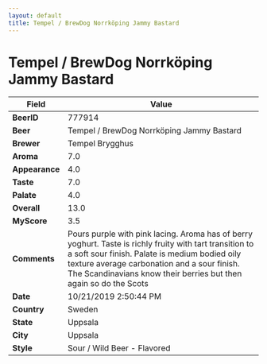 ```yaml
---
layout: default
title: Tempel / BrewDog Norrköping Jammy Bastard
---
```


# Tempel / BrewDog Norrköping Jammy Bastard

| Field         | Value     |
|---------------|-----------|
| **BeerID** | 777914 |
| **Beer** | Tempel / BrewDog Norrköping Jammy Bastard |
| **Brewer** | Tempel Brygghus |
| **Aroma** | 7.0 |
| **Appearance** | 4.0 |
| **Taste** | 7.0 |
| **Palate** | 4.0 |
| **Overall** | 13.0 |
| **MyScore** | 3.5 |
| **Comments** | Pours purple with pink lacing. Aroma has of berry yoghurt.  Taste is richly fruity with tart transition to a soft sour finish. Palate is medium bodied oily texture average carbonation and a sour finish. The Scandinavians know their berries but then again so do the Scots |
| **Date** | 10/21/2019 2:50:44 PM |
| **Country** | Sweden |
| **State** | Uppsala |
| **City** | Uppsala |
| **Style** | Sour / Wild Beer - Flavored |
